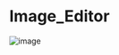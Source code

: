 # Image_Editor

![image](https://user-images.githubusercontent.com/90548508/180655218-983f8e8e-fec9-495c-b07c-8723cd5d31fa.png)
